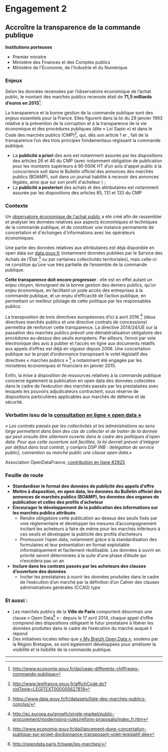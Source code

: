 # Engagement 2

##  Accroître la transparence de la commande publique

**Institutions porteuses**
- Premier ministre
- Ministère des Finances et des Comptes publics
- Ministère de l'Économie, de l'Industrie et du Numérique

### Enjeux

Selon les données recensées par l’observatoire économique de l’achat public, le montant
des marchés publics recensés était de **71,5 milliards d’euros en 2013**[^1].

La transparence et la bonne gestion de la commande publique sont des enjeux essentiels
pour la France. Elles figurent dans la loi du 29 janvier 1993 relative à la prévention de la
corruption et à la transparence de la vie économique et des procédures publiques (dite « Loi
Sapin ») et dans le Code des marchés publics (CMP)[^2], qui, dès son article 1 er , fait de la
transparence l’un des trois principes fondamentaux régissant la commande publique.

- La **publicité a priori** des avis est notamment assurée par les dispositions des articles 26 et 40 du CMP (avec notamment obligation de publication pour les montants supérieurs à 90 000€ HT d’un avis d'appel public à la concurrence soit dans le Bulletin officiel des annonces des marchés publics (BOAMP), soit dans un journal habilité à recevoir des annonces légales, ainsi que sur son profil d'acheteur ) ;
- La **publicité a posteriori** des achats et des attributaires est notamment assurée par les dispositions des articles 85, 131 et 133 du CMP

### Contexte

Un [observatoire économique de l'achat public](http://www.economie.gouv.fr/daj/lobservatoire-economique-lachat-public) a été créé afin de rassembler et analyser les
données relatives aux aspects économiques et techniques de la commande publique, et de
constituer une instance permanente de concertation et d'échanges d'informations avec les
opérateurs économiques.

Une partie des données relatives aux attributaires est déjà disponible en open data sur
[data.gouv.fr](http://www.data.gouv.fr/) (notamment données publiées par le Service des Achats de l’État [^3] ou par
certaines collectivités territoriales), mais celle-ci ne constitue qu’une vue très partielle de
l’ensemble de la commande publique.

**Cette transparence doit encore progresser** : elle est en effet autant un enjeu citoyen,
témoignant de la bonne gestion des deniers publics, qu’un enjeu économique, en facilitant
un juste accès des entreprises à la commande publique, et un enjeu d’efficacité de l’action
publique, en permettant un meilleur pilotage de cette politique par les responsables publics.

La transposition de trois directives européennes d’ici à avril 2016 [^4] (deux directives marchés
publics et une directive contrats de concessions) permettra de renforcer cette transparence.
La directive 2014/24/UE sur la passation des marchés publics prévoit une dématérialisation
obligatoire des procédures au-dessus des seuils européens. Par ailleurs, l’envoi par voie
électronique des avis à publier et l’accès en ligne aux documents relatifs aux appels d’offres
est déjà en vigueur depuis 2006. Une concertation publique sur le projet d’ordonnance
transposant le volet législatif des directives « marchés publics » [^5] a notamment été engagée
par les ministères économiques et financiers en janvier 2015.

Enfin, la mise à disposition de ressources relatives à la commande publique concerne
également la publication en open data des données collectées dans le cadre de
l’exécution des marchés passés par les prestataires avec lesquels les pouvoirs adjudicateurs
contractent, sous réserve de dispositions particulières applicables aux marchés de défense et
de sécurité.

### Verbatim issu de la [consultation en ligne « open data »](http://contribuez.cnnumerique.fr/debat/open-gov-comment-faire-progresser-la-transparence-de-l%E2%80%99action-publique-et-la-participation)

_« Les contrats passés par les collectivités et les administrations au
sens large permettent dans bien des cas de collecter et de traiter de
la donnée qui peut ensuite être utilement ouverte dans le cadre des
politiques d'open data. Pour que cette ouverture soit facilitée, la loi
devrait prévoir d'intégrer par défaut dans tout contrat, y compris DSP
(NB : délégation de service public), convention ou marché public
une clause open data.»_

Association OpenDataFrance, [contribution en ligne #2925](http://contribuez.cnnumerique.fr/debat/114/avis/2925)

### Feuille de route

- **Standardiser le format des données de publicité des appels d’offre**
- **Mettre à disposition, en open data, les données du Bulletin officiel des annonces de marchés publics (BOAMP), les données des organes de publication et celles des profils
d’acheteur**
- **Encourager le développement de la publication des informations sur les marchés publics attribués**
    - Rendre obligatoire cette publication au-dessus des seuils fixés par voie réglementaire et développer les mesures d’accompagnement incitant les acheteurs à faire de même pour les marchés inférieurs à ces seuils et développer la publicité des profils d’acheteurs
    - Promouvoir l’open data, notamment grâce à la standardisation des formulaires et leur présentation en format exploitable informatiquement et facilement réutilisable. Les données à ouvrir en priorité seront déterminées à la suite d’une phase d’étude qui n’excédera pas un an
- **Inclure dans les contrats passés par les acheteurs des clauses d’ouverture des données**
    - Inciter les prestataires à ouvrir les données produites dans le cadre de l’exécution d’un marché par la définition d’un Cahier des clauses administratives générales (CCAG) type

### Et aussi :

- Les marchés publics de la **Ville de Paris** comportent désormais une clause « Open Data[^6] » : depuis le 17 avril 2014, chaque appel d’offre comprend des dispositions obligeant le futur prestataire à libérer les données produites dans le cadre de l’exécution du marché auquel il répond
- Des initiatives locales telles que [« My Breizh Open Data »](http://breizhsmallbusinessact.fr/my-breizh-open-data-marches-publics/), soutenu par la Région Bretagne, se sont également développées pour améliorer la visibilité et la lisibilité de la commande publique.

----

[^1]: http://www.economie.gouv.fr/daj/oeap-differents-chiffrages-commande-publique

[^2]: http://www.legifrance.gouv.fr/affichCode.do?cidTexte=LEGITEXT000005627819

[^3]: https://www.data.gouv.fr/fr/datasets/liste-des-marches-publics-conclus/

[^4]: http://ec.europa.eu/growth/single-market/public-procurement/modernising-rules/reform-proposals/index_fr.htm

[^5]: http://www.economie.gouv.fr/daj/lancement-dune-concertation-publique-sur-projet-dordonnance-transposant-volet-legislatif-des

[^6]: http://opendata.paris.fr/page/les-marches/
